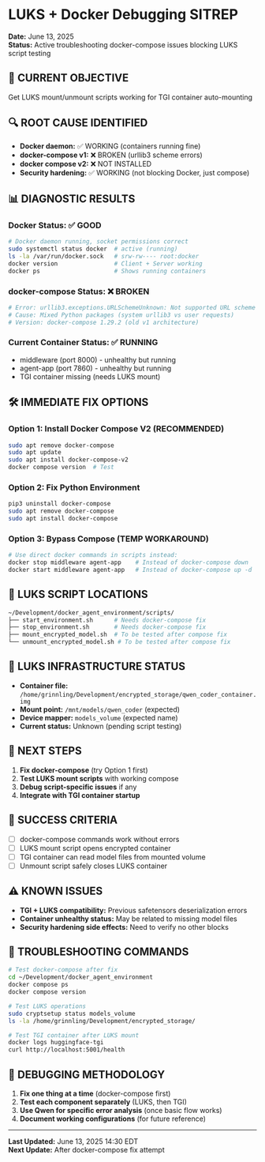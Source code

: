 # LUKS + Docker Debugging SITREP
**Date:** June 13, 2025  
**Status:** Active troubleshooting docker-compose issues blocking LUKS script testing

## 🎯 **CURRENT OBJECTIVE**
Get LUKS mount/unmount scripts working for TGI container auto-mounting

## 🔍 **ROOT CAUSE IDENTIFIED**
- **Docker daemon:** ✅ WORKING (containers running fine)
- **docker-compose v1:** ❌ BROKEN (urllib3 scheme errors)
- **docker compose v2:** ❌ NOT INSTALLED
- **Security hardening:** ✅ WORKING (not blocking Docker, just compose)

## 📊 **DIAGNOSTIC RESULTS**

### Docker Status: ✅ GOOD
```bash
# Docker daemon running, socket permissions correct
sudo systemctl status docker  # active (running)
ls -la /var/run/docker.sock   # srw-rw---- root:docker
docker version                # Client + Server working
docker ps                     # Shows running containers
```

### docker-compose Status: ❌ BROKEN
```bash
# Error: urllib3.exceptions.URLSchemeUnknown: Not supported URL scheme http+docker
# Cause: Mixed Python packages (system urllib3 vs user requests)
# Version: docker-compose 1.29.2 (old v1 architecture)
```

### Current Container Status: ✅ RUNNING
- middleware (port 8000) - unhealthy but running
- agent-app (port 7860) - unhealthy but running
- TGI container missing (needs LUKS mount)

## 🛠️ **IMMEDIATE FIX OPTIONS**

### Option 1: Install Docker Compose V2 (RECOMMENDED)
```bash
sudo apt remove docker-compose
sudo apt update
sudo apt install docker-compose-v2
docker compose version  # Test
```

### Option 2: Fix Python Environment
```bash
pip3 uninstall docker-compose
sudo apt remove docker-compose
sudo apt install docker-compose
```

### Option 3: Bypass Compose (TEMP WORKAROUND)
```bash
# Use direct docker commands in scripts instead:
docker stop middleware agent-app    # Instead of docker-compose down
docker start middleware agent-app   # Instead of docker-compose up -d
```

## 📁 **LUKS SCRIPT LOCATIONS**
```bash
~/Development/docker_agent_environment/scripts/
├── start_environment.sh      # Needs docker-compose fix
├── stop_environment.sh       # Needs docker-compose fix
├── mount_encrypted_model.sh  # To be tested after compose fix
└── unmount_encrypted_model.sh # To be tested after compose fix
```

## 🔐 **LUKS INFRASTRUCTURE STATUS**
- **Container file:** `/home/grinnling/Development/encrypted_storage/qwen_coder_container.img`
- **Mount point:** `/mnt/models/qwen_coder` (expected)
- **Device mapper:** `models_volume` (expected name)
- **Current status:** Unknown (pending script testing)

## 🚧 **NEXT STEPS**
1. **Fix docker-compose** (try Option 1 first)
2. **Test LUKS mount scripts** with working compose
3. **Debug script-specific issues** if any
4. **Integrate with TGI container startup**

## 🎯 **SUCCESS CRITERIA**
- [ ] docker-compose commands work without errors
- [ ] LUKS mount script opens encrypted container
- [ ] TGI container can read model files from mounted volume
- [ ] Unmount script safely closes LUKS container

## ⚠️ **KNOWN ISSUES**
- **TGI + LUKS compatibility:** Previous safetensors deserialization errors
- **Container unhealthy status:** May be related to missing model files
- **Security hardening side effects:** Need to verify no other blocks

## 🔧 **TROUBLESHOOTING COMMANDS**
```bash
# Test docker-compose after fix
cd ~/Development/docker_agent_environment
docker compose ps
docker compose version

# Test LUKS operations
sudo cryptsetup status models_volume
ls -la /home/grinnling/Development/encrypted_storage/

# Test TGI container after LUKS mount
docker logs huggingface-tgi
curl http://localhost:5001/health
```

## 📝 **DEBUGGING METHODOLOGY**
1. **Fix one thing at a time** (docker-compose first)
2. **Test each component separately** (LUKS, then TGI)
3. **Use Qwen for specific error analysis** (once basic flow works)
4. **Document working configurations** (for future reference)

---
**Last Updated:** June 13, 2025 14:30 EDT  
**Next Update:** After docker-compose fix attempt